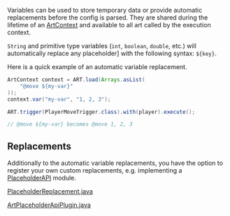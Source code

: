 Variables can be used to store temporary data or provide automatic replacements before the config is parsed. They are shared during the lifetime of an [ArtContext](art-context.md) and available to all art called by the execution context.

`String` and primitive type variables (`int`, `boolean`, `double`, etc.) will automatically replace any placeholder] with the following syntax: `${key}`.

Here is a quick example of an automatic variable replacement.

```java
ArtContext context = ART.load(Arrays.asList(
    "@move ${my-var}"
));
context.var("my-var", "1, 2, 3");

ART.trigger(PlayerMoveTrigger.class).with(player).execute();

// @move ${my-var} becomes @move 1, 2, 3
```

## Replacements

Additionally to the automatic variable replacements, you have the option to register your own custom replacements, e.g. implementing a [PlaceholderAPI](https://github.com/PlaceholderAPI/PlaceholderAPI) module.

[PlaceholderReplacement.java](https://raw.githubusercontent.com/art-framework/art-placeholderapi/main/src/main/java/io/artframework/modules/placeholderapi/PlaceholderReplacement.java ':include')

[ArtPlaceholderApiPlugin.java](https://raw.githubusercontent.com/art-framework/art-placeholderapi/main/src/main/java/io/artframework/modules/placeholderapi/ArtPlaceholderApiPlugin.java ':include')
